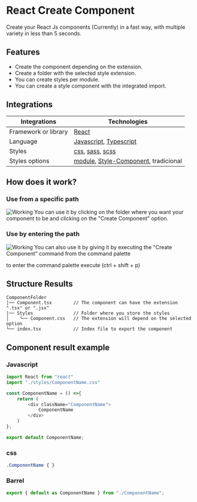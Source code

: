 # React Create Component 

Create your React Js components (Currently) in a fast way, with multiple variety in less than 5 seconds.
 

## Features

- Create the component depending on the extension.
- Create a folder with the selected style extension.
- You can create styles per module.
- You can create a style component with the integrated import.



## Integrations

| Integrations            | Technologies                                      |
| ----------------------- | ------------------------------------------------- | 
| Framework or library    | [React]                                           | 
| Language                | [Javascript], [Typescript]                        |          
| Styles                  | [css], [sass], [scss]                             | 
| Styles options          | [module], [Style-Component], tradicional          | 

[React]: https://github.com/facebook/react
[css]: https://developer.mozilla.org/es/docs/Web/CSS
[sass]: https://github.com/sass/sass
[scss]: https://github.com/sass/sass
[Typescript]: https://github.com/microsoft/TypeScript
[Javascript]: https://developer.mozilla.org/es/docs/Web/JavaScript
[Style-Component]: https://github.com/styled-components/styled-components
[module]: https://github.com/css-modules/css-modules


## How does it work?

### Use from a specific path
![Working](https://github.com/JavGt/Create-component/blob/JavGttz/src/assets/gif/sample1.gif)
You can use it by clicking on the folder where you want your component to be and clicking on the "Create Component" option.

### Use by entering the path
![Working](https://github.com/JavGt/Create-component/blob/JavGttz/src/assets/gif/sample2.gif)
You can also use it by giving it by executing the "Create Component" command from the command palette

to enter the command palette execute (ctrl + shift + p)


## Structure Results

```
ComponentFolder
│── Component.tsx        // The component can have the extension ".tsx" or ".jsx"
|── Styles               // Folder where you store the styles
│    └── Component.css   // The extension will depend on the selected option
└── index.tsx            // Index file to export the component
```

## Component result example

### Javascript

```javascript
import React from "react"
import "./styles/ComponentName.css"

const ComponentName = () =>{
    return (
        <div className="ComponentName">
            ComponentName
        </div>
    )
};

export default ComponentName;
```
### css 

```css
.ComponentName { }
```
### Barrel 

```javascript
export { default as ComponentName } from "./ComponentName";
```